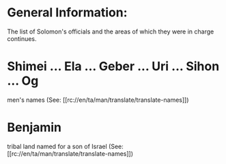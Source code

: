 # General Information:

The list of Solomon's officials and the areas of which they were in charge continues.

# Shimei ... Ela ... Geber ... Uri ... Sihon ... Og

men's names (See: [[rc://en/ta/man/translate/translate-names]])

# Benjamin

tribal land named for a son of Israel (See: [[rc://en/ta/man/translate/translate-names]])

